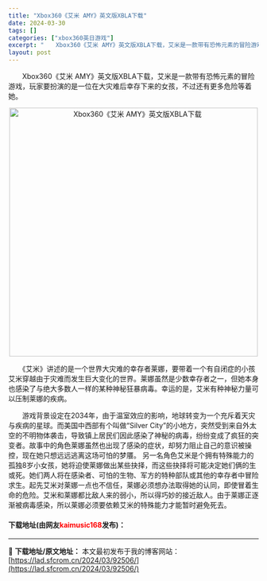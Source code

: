 ```yaml
---
title: "Xbox360《艾米 AMY》英文版XBLA下载"
date: 2024-03-30
tags: []
categories: ["xbox360英日游戏"]
excerpt: "　　Xbox360《艾米 AMY》英文版XBLA下载，艾米是一款带有恐怖元素的冒险游戏，玩家要扮演的是一位在大灾难后幸存下来的女孩，不过还有更多危险等着她。 　　《艾米》讲述的是一个世界大灾难的幸存者莱娜，要带着一个有自闭症的小孩艾米穿越由于灾难而发生巨大变化的世界。莱娜虽然是少数幸存者之一，但她本&hellip;"
layout: post
---
```


 <p>　　Xbox360《艾米 AMY》英文版XBLA下载，艾米是一款带有恐怖元素的冒险游戏，玩家要扮演的是一位在大灾难后幸存下来的女孩，不过还有更多危险等着她。</p> <p align="center"><img align="" border="0" src="https://lad.sfcrom.cn/wp-content/uploads/2024/03/20240330_6607e1ef98723.jpg" width="500" alt="Xbox360《艾米 AMY》英文版XBLA下载" /></p> <p>　　《艾米》讲述的是一个世界大灾难的幸存者莱娜，要带着一个有自闭症的小孩艾米穿越由于灾难而发生巨大变化的世界。莱娜虽然是少数幸存者之一，但她本身也感染了与绝大多数人一样的某种神秘狂暴病毒。幸运的是，艾米有种神秘力量可以压制莱娜的疾病。</p> <p>　　游戏背景设定在2034年，由于温室效应的影响，地球转变为一个充斥着天灾与疾病的星球。而美国中西部有个叫做&ldquo;Silver City&rdquo;的小地方，突然受到来自外太空的不明物体袭击，导致镇上居民们因此感染了神秘的病毒，纷纷变成了疯狂的突变者。故事中的角色莱娜虽然也出现了感染的症状，却努力阻止自己的意识被操控，现在她只想远远逃离这场可怕的梦餍。 另一名角色艾米是个拥有特殊能力的孤独8岁小女孩，她将迫使莱娜做出某些抉择，而这些抉择将可能决定她们俩的生或死。她们两人将在感染者、可怕的生物、军方的特种部队或其他的幸存者中冒险求生。起先艾米对莱娜一点也不信任，莱娜必须想办法取得她的认同，即使冒着生命的危险。艾米和莱娜都比敌人来的弱小，所以得巧妙的接近敌人。由于莱娜正逐渐被病毒感染，所以莱娜必须要依赖艾米的特殊能力才能暂时避免死去。</p> <p><h4>下载地址(由网友<font color="red">kaimusic168</font>发布)：</h4></p> 

---
📖 **下载地址/原文地址：** 本文最初发布于我的博客网站：[https://lad.sfcrom.cn/2024/03/92506/](https://lad.sfcrom.cn/2024/03/92506/)
